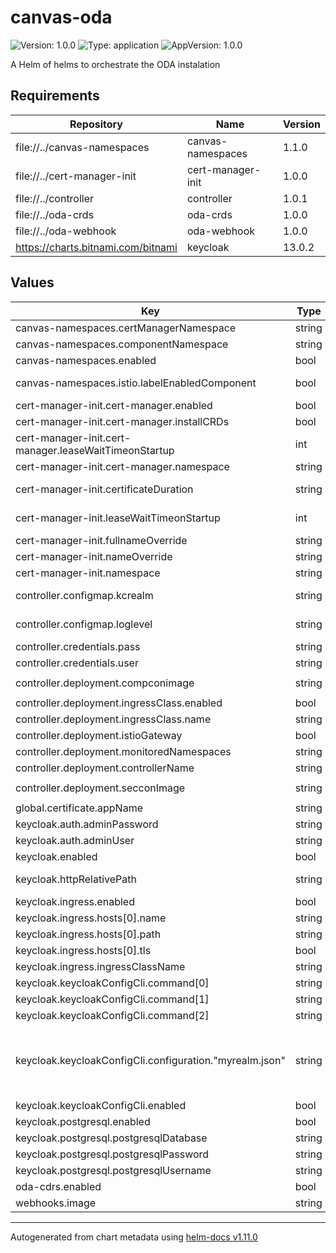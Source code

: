 # canvas-oda

![Version: 1.0.0](https://img.shields.io/badge/Version-1.0.0-informational?style=flat-square) ![Type: application](https://img.shields.io/badge/Type-application-informational?style=flat-square) ![AppVersion: 1.0.0](https://img.shields.io/badge/AppVersion-1.0.0-informational?style=flat-square)

A Helm of helms to orchestrate the ODA instalation

## Requirements

| Repository | Name | Version |
|------------|------|---------|
| file://../canvas-namespaces | canvas-namespaces | 1.1.0 |
| file://../cert-manager-init | cert-manager-init | 1.0.0 |
| file://../controller | controller | 1.0.1 |
| file://../oda-crds | oda-crds | 1.0.0 |
| file://../oda-webhook | oda-webhook | 1.0.0 |
| https://charts.bitnami.com/bitnami | keycloak | 13.0.2 |

## Values

| Key | Type | Default | Description |
|-----|------|---------|-------------|
| canvas-namespaces.certManagerNamespace | string | `"cert-manager"` |  |
| canvas-namespaces.componentNamespace | string | `"components"` |  |
| canvas-namespaces.enabled | bool | `true` |    |
| canvas-namespaces.istio.labelEnabledComponent | bool | `true` | Add Istion instrumentation label to the components namespace |
| cert-manager-init.cert-manager.enabled | bool | `true` |  |
| cert-manager-init.cert-manager.installCRDs | bool | `true` |  |
| cert-manager-init.cert-manager.leaseWaitTimeonStartup | int | `80` | Time to wait CertManager to be ready to prevent issuer creation errors |
| cert-manager-init.cert-manager.namespace | string | `"cert-manager"` |  |
| cert-manager-init.certificateDuration | string | `"21600h"` | Duration of the certificates generate for the webhook in hours |
| cert-manager-init.leaseWaitTimeonStartup | int | `80` | Time to wait CertManager to be ready to prevent issuer creation errors |
| cert-manager-init.fullnameOverride | string | `""` |  |
| cert-manager-init.nameOverride | string | `""` |  |
| cert-manager-init.namespace | string | `"canvas"` |  |
| controller.configmap.kcrealm | string | `"myrealm"` | the Realm used to create the clients and roles from ODA components  |
| controller.configmap.loglevel | string | `"20"` |  Log level (python) https://docs.python.org/3/library/logging.html |
| controller.credentials.pass | string | `"adpass"` | Admin user in Keycloak  password  |
| controller.credentials.user | string | `"admin"` |  |
| controller.deployment.compconimage | string | `"tmforumodacanvas/component-istio-controller:0.2.6"` |  |
| controller.deployment.ingressClass.enabled | bool | `false` |  |
| controller.deployment.ingressClass.name | string | `"nginx"` |  |
| controller.deployment.istioGateway | bool | `true` |  |
| controller.deployment.monitoredNamespaces | string | `"components"` |  |
| controller.deployment.controllerName | string | `"oda-controller-ingress"` |  |
| controller.deployment.secconImage | string | `"tmforumodacanvas/security-listener:0.6.0"` |  |
| global.certificate.appName | string | `"compcrdwebhook"` | Name of the certificate and webhook |
| keycloak.auth.adminPassword | string | `"adpass"` |  |
| keycloak.auth.adminUser | string | `"admin"` |  |
| keycloak.enabled | bool | `true` |  |
| keycloak.httpRelativePath | string | `"/auth/"` | Since keycloak 17+, default to / but the controllers work with older versions |
| keycloak.ingress.enabled | bool | `false` |  |
| keycloak.ingress.hosts[0].name | string | `"keycloak.local"` |  |
| keycloak.ingress.hosts[0].path | string | `"/"` |  |
| keycloak.ingress.hosts[0].tls | bool | `false` |  |
| keycloak.ingress.ingressClassName | string | `"traefik"` | Legacy not used in when Istio |
| keycloak.keycloakConfigCli.command[0] | string | `"java"` |  |
| keycloak.keycloakConfigCli.command[1] | string | `"-jar"` |  |
| keycloak.keycloakConfigCli.command[2] | string | `"/opt/keycloak-config-cli.jar"` |  |
| keycloak.keycloakConfigCli.configuration."myrealm.json" | string | `"{\n  \"enabled\": true,\n  \"realm\": \"myrealm\",\n  \"users\": [\n    {\n    \"username\": \"seccon\",\n    \"email\": \"seccon@oda.io\",\n    \"enabled\": true,\n    \"firstName\": \"Security\",\n    \"lastName\": \"User\"\n    }\n   ]\n}\n"` | Create a myreal Realm with a seccon user|
| keycloak.keycloakConfigCli.enabled | bool | `true` |  |
| keycloak.postgresql.enabled | bool | `true` |  |
| keycloak.postgresql.postgresqlDatabase | string | `"keycloak"` | For the Postgres used by Keycloak |
| keycloak.postgresql.postgresqlPassword | string | `"keycloakdbuser"` |  |
| keycloak.postgresql.postgresqlUsername | string | `"keycloak"` |  |
| oda-cdrs.enabled | bool | `true` |  |
| webhooks.image | string | `"tmforumodacanvas/compcrdwebhook:0.5.1"` |  |

----------------------------------------------
Autogenerated from chart metadata using [helm-docs v1.11.0](https://github.com/norwoodj/helm-docs/releases/v1.11.0)
